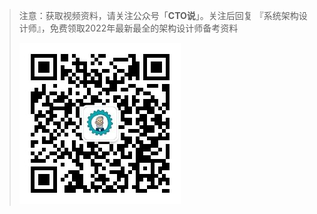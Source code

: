 > 注意：获取视频资料，请关注公众号「**CTO说**」。关注后回复  『系统架构设计师』，免费领取2022年最新最全的架构设计师备考资料
>
> ![公众号二维码](../../img/qrcode.jpg)